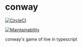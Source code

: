 # conway

[![CircleCI](https://circleci.com/gh/Samisdat/ts-conway.svg?style=svg)](https://circleci.com/gh/Samisdat/conway)

[![Maintainability](https://api.codeclimate.com/v1/badges/740570170162b250aeaf/maintainability)](https://codeclimate.com/github/Samisdat/conway/maintainability)

conway's game of live in typescript
